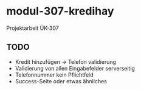 # modul-307-kredihay
Projektarbeit ÜK-307

## TODO
 * Kredit hinzufügen -> Telefon validierung
 * Validierung von allen Eingabefelder serverseitig
 * Telefonnummer kein Pflichtfeld
 * Success-Seite oder etwas ähnliches
 <script src="https://gist.github.com/JonasKoller/20f6c3cfd067fbbd44616940eb55bfc3.js"></script>
